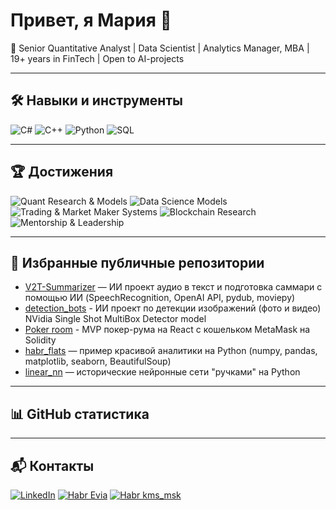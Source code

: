 # Привет, я Мария  👋 

🚀 Senior Quantitative Analyst | Data Scientist | Analytics Manager, MBA | 19+ years in FinTech | Open to AI-projects

---
## 🛠 Навыки и инструменты
![C#](https://img.shields.io/badge/-C%23-239120?style=flat&logo=c-sharp&logoColor=white)
![C++](https://img.shields.io/badge/-C++-00599C?style=flat&logo=cplusplus&logoColor=white)
![Python](https://img.shields.io/badge/-Python-3776AB?style=flat&logo=python&logoColor=white)
![SQL](https://img.shields.io/badge/-SQL-4479A1?style=flat&logo=postgresql&logoColor=white)

---

## 🏆 Достижения
![Quant Research & Models](https://img.shields.io/badge/Quant_Research_&_Models-FinTech-yellow?style=for-the-badge)
![Data Science Models](https://img.shields.io/badge/Data_Science_Models-DS-red?style=for-the-badge)
![Trading & Market Maker Systems](https://img.shields.io/badge/Trading_&_Market_Maker_Systems-Expert-blue?style=for-the-badge)
![Blockchain Research](https://img.shields.io/badge/Blockchain_Research-Cripto_Enthusiast-orange?style=for-the-badge)
![Mentorship & Leadership](https://img.shields.io/badge/Mentorship_&_Leadership-Senior-purple?style=for-the-badge)

---

## 🚀 Избранные публичные репозитории
- [V2T-Summarizer](https://github.com/aaviis/V2T-Summarizer) — ИИ проект аудио в текст и подготовка саммари с помощью ИИ (SpeechRecognition, OpenAI API, pydub, moviepy)
- [detection_bots](https://habr.com/ru/articles/774850/) - ИИ проект по детекции изображений (фото и видео) NVidia Single Shot MultiBox Detector model 
- [Poker room](https://pok-boss.vercel.app/) - MVP покер-рума на React с кошельком MetaMask на Solidity
- [habr_flats](https://github.com/aaviis/habr_flats) — пример красивой аналитики на Python (numpy, pandas, matplotlib, seaborn, BeautifulSoup)
- [linear_nn](https://github.com/aaviis/linear_nn) — исторические нейронные сети "ручками" на Python  

---
## 📊 GitHub статистика


---
## 📬 Контакты
[![LinkedIn](https://img.shields.io/badge/LinkedIn-0077B5?style=for-the-badge&logo=linkedin&logoColor=white)](https://www.linkedin.com/in/mariakudryashova/)
[![Habr Evia](https://img.shields.io/badge/Habr-Evia-005fff?style=for-the-badge&logo=habr&logoColor=white)](https://habr.com/ru/users/evia/)
[![Habr kms_msk](https://img.shields.io/badge/Habr-kms_msk-005fff?style=for-the-badge&logo=habr&logoColor=white)](https://habr.com/ru/users/kms_msk/articles/)

